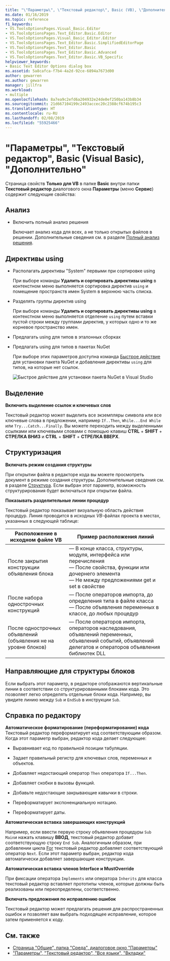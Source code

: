 ```yaml
---
title: "\"Параметры\", \"Текстовый редактор\", Basic (VB), \"Дополнительно\""
ms.date: 01/16/2019
ms.topic: reference
f1_keywords:
- VS.ToolsOptionsPages.Visual_Basic.Editor
- VS.ToolsOptionsPages.Text_Editor.Basic.Editor
- VS.ToolsOptionsPages.Visual_Basic_Editor.Editor
- VS.ToolsOptionsPages.Text_Editor.Basic.SimplifiedEditorPage
- VS.ToolsOptionsPages.Text_Editor.Basic
- VS.ToolsOptionsPages.Text_Editor.Basic.Advanced
- VS.ToolsOptionsPages.Text_Editor.Basic.VB_Specific
helpviewer_keywords:
- Basic Text Editor Options dialog box
ms.assetid: 5a8cafca-f7b4-4a2d-92ce-6894a7673d00
author: gewarren
ms.author: gewarren
manager: jillfra
ms.workload:
- multiple
ms.openlocfilehash: 8a7ea9c2efd6a204932e24de0ef250ba143b8b34
ms.sourcegitcommit: 21d667104199c2493accec20c2388cf674b195c3
ms.translationtype: HT
ms.contentlocale: ru-RU
ms.lasthandoff: 02/08/2019
ms.locfileid: "55925466"
---
```

# <a name="options-text-editor-basic-visual-basic-advanced"></a>"Параметры", "Текстовый редактор", Basic (Visual Basic), "Дополнительно"
Страница свойств **Только для VB** в папке **Basic** внутри папки **Текстовый редактор** диалогового окна **Параметры** (меню **Сервис**) содержит следующие свойства:

## <a name="analysis"></a>Анализ

- Включить полный анализ решения

   Включает анализ кода для всех, а не только открытых файлов в решении. Дополнительные сведения см. в разделе [Полный анализ решения](../../code-quality/how-to-enable-and-disable-full-solution-analysis-for-managed-code.md).

## <a name="using-directives"></a>Директивы using

- Располагать директивы "System" первыми при сортировке using

   При выборе команды **Удалить и сортировать директивы using** в контекстном меню выполняется сортировка директив `using` и помещение пространств имен System в верхнюю часть списка.

- Разделять группы директив using

   При выборе команды **Удалить и сортировать директивы using** в контекстном меню выполняется отделение `using` путем вставки пустой строки между группами директив, у которых одно и то же корневое пространство имен.

- Предлагать using для типов в эталонных сборках
- Предлагать using для типов в пакетах NuGet

   При выборе этих параметров доступна команда [Быстрое действие](../quick-actions.md) для установки пакета NuGet и добавления директивы `using` для типов, на которые нет ссылок.

   ![Быстрое действие для установки пакета NuGet в Visual Studio](media/nuget-lightbulb.png)


## <a name="highlighting"></a>Выделение

 **Включить выделение ссылок и ключевых слов**

Текстовый редактор может выделить все экземпляры символа или все ключевые слова в предложении, например `If..Then`, `While...End While` или `Try...Catch...Finally`. Вы можете переходить между выделенными ссылками или ключевыми словами с помощью клавиш **CTRL** + **SHIFT** + **СТРЕЛКА ВНИЗ** и **CTRL** + **SHIFT** + **СТРЕЛКА ВВЕРХ**.

## <a name="outlining"></a>Структуризация

**Включать режим создания структуры**

При открытии файла в редакторе кода вы можете просмотреть документ в режиме создания структуры. Дополнительные сведения см. в разделе [Структура](../../ide/outlining.md). Если выбран этот параметр, возможность структурирования будет включаться при открытии файла.

**Показывать разделительные линии процедур**

Текстовый редактор показывает визуальную область действия процедур. Линия проводится в исходных *VB*-файлах проекта в местах, указанных в следующей таблице:

|Расположение в исходном файле VB|Пример расположения линий|
|---------------------------------|------------------------------|
|После закрытия конструкции объявления блока|— В конце класса, структуры, модуля, интерфейса или перечисления<br />— После свойства, функции или дочернего элемента<br />— Не между предложениями get и set в свойстве|
|После набора однострочных конструкций|— После операторов импорта, до определения типа в файле класса<br />— После объявления переменных в классе, до любых процедур|
|После однострочных объявлений (объявления не на уровне блоков)|— После операторов импорта, операторов наследования, объявлений переменных, объявлений событий, объявлений делегатов и операторов объявления библиотек DLL|

## <a name="block-structure-guides"></a>Направляющие для структуры блоков

Если выбрать этот параметр, в редакторе отображаются вертикальные линии в соответствии со структурированными блоками кода. Это позволяет легко определять отдельные блоки кода. Например, вы увидите линию между `Sub` и `EndSub` в инструкции `Sub`.

## <a name="editor-help"></a>Справка по редактору

**Автоматическое форматирование (переформатирование) кода** Текстовый редактор переформатирует код соответствующим образом. Когда этот параметр выбран, редактор кода делает следующее:

-   Выравнивает код по правильной позиции табуляции.

-   Задает правильный регистр для ключевых слов, переменных и объектов.

-   Добавляет недостающий оператор `Then` оператора `If...Then`.

-   Добавляет скобки в вызовы функций.

-   Добавьте недостающие закрывающие кавычки в строки.

-   Переформатирует экспоненциальную нотацию.

-   Переформатирует даты.

**Автоматическая вставка завершающих конструкций**

Например, если ввести первую строку объявления процедуры `Sub Main`и нажать клавишу **ВВОД**, текстовый редактор добавит соответствующую строку `End Sub`. Аналогичным образом, при добавлении цикла [For](/dotnet/visual-basic/language-reference/statements/for-next-statement) текстовый редактор добавляет соответствующий оператор `Next`. Если этот параметр выбран, редактор кода автоматически добавляет завершающие конструкции.

**Автоматическая вставка членов Interface и MustOverride**

При фиксации оператора `Implements` или оператора `Inherits` для класса текстовый редактор вставляет прототипы членов, которые должны быть реализованы или переопределены, соответственно.

**Включать предложения по исправлению ошибок**

Текстовый редактор может предлагать решения для распространенных ошибок и позволяет вам выбрать подходящее исправление, которое затем применяется к коду.

## <a name="see-also"></a>См. также

- [Страница "Общие", папка "Среда", диалоговое окно "Параметры"](../../ide/reference/general-environment-options-dialog-box.md)
- ["Параметры", "Текстовый редактор", "Все языки", "Вкладки"](../../ide/reference/options-text-editor-all-languages-tabs.md)
